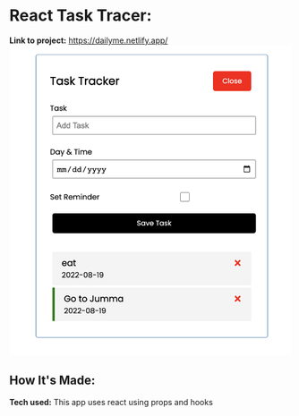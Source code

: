 # React Task Tracer: 

**Link to project:**  https://dailyme.netlify.app/ <br>
<img src="./src/images/reactTaskTracker.png" alt="">
## How It's Made:

**Tech used:** This app uses react using props and hooks
